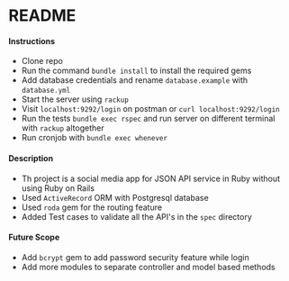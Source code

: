 # README

#### Instructions

* Clone repo
* Run the command `bundle install` to install the required gems
* Add database credentials and rename `database.example` with `database.yml`
* Start the server using `rackup`
* Visit `localhost:9292/login` on postman or `curl localhost:9292/login`
* Run the tests `bundle exec rspec` and run server on different terminal with `rackup` altogether
* Run cronjob with `bundle exec whenever`

#### Description

* Th project is a social media app for JSON API service in Ruby without using Ruby on Rails
* Used `ActiveRecord` ORM with Postgresql database
* Used `roda` gem for the routing feature
* Added Test cases to validate all the API's in the `spec` directory

#### Future Scope

* Add `bcrypt` gem to add password security feature while login
* Add more modules to separate controller and model based methods

